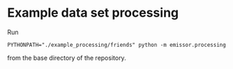 # Example data set processing

Run

    PYTHONPATH="./example_processing/friends" python -m emissor.processing

from the base directory of the repository.